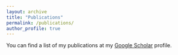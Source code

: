 ```yaml
---
layout: archive
title: "Publications"
permalink: /publications/
author_profile: true
---
```


You can find a list of my publications at my <i class="fas fa-fw fa-graduation-cap"> </i> <a href="https://scholar.google.com/citations?user=ePqhoeIAAAAJ&hl=en"> Google Scholar</a> profile.<br/>
